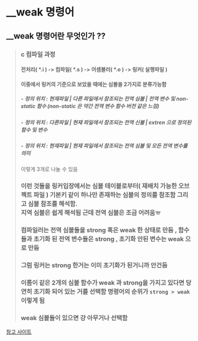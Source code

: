 # __weak 명령어

## __weak 명령어란 무엇인가 ??
> ### c 컴파일 과정
> #### 전처리( *.i ) -> 컴파일( *.s ) -> 어셈블러( *.o ) -> 링커( 실행파일 )
> #### 이중에서 링커의 기준으로 보았을 때에는 심볼을 2가지로 분류가능함
> ##### - 정의 위치 : 현재파일 | 다른 파일에서 참조되는 전역 심볼 | 전역 변수 및 non-static 함수 (non-static 은 약간 전역 변수 함수 버전 같은 느낌)
> ##### - 정의 위치 : 다른파일 | 현재 파일에서 참조되는 전역 신볼 | extren 으로 정의된 함수 및 변수
> ##### - 정의 위치 : 현재파일 | 현재 파일에서 참조되는 전역 심볼 및 모든 전역 변수를 의미
> 이렇게 3개로 나눌 수 있음
> ### 이런 것들을 링커입장에서는 심볼 테이블로부터( 재배치 가능한 오브젝트 파일 ) 기본키 같이 하나만 존재하는 심볼의 정의를 참조함 그리고 심볼 참조를 해석함.<br>지역 심볼은 쉽게 해석됨 근데 전역 심볼은 조금 어려움ㅠ
> ### 컴파일러는 전역 심볼들을 strong 혹은 weak 한 상태로 만듬 , 함수들과 초기화 된 전역 변수들은 strong , 초기화 안된 변수는 weak 으로 만듬
> ### 그럼 링커는 strong 한거는 이미 초기화가 된거니까 안건듬
> ### 이름이 같은 2개의 심볼 함수가 weak 과 strong을 가지고 있다면 당연히 초기화 되어 있는 거를 선택함 명령어의 순위가 `strong > weak` 이렇게 됨
> ### weak 심볼들이 있으면 걍 아무거나 선택함

<a href="https://damduc.tistory.com/338">참고 사이트</a>
